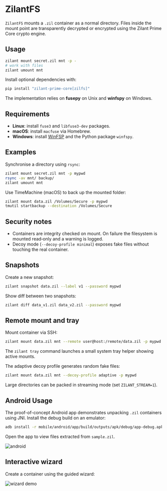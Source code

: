# ZilantFS

`ZilantFS` mounts a `.zil` container as a normal directory. Files inside the mount
point are transparently decrypted or encrypted using the Zilant Prime Core crypto
engine.

## Usage

```bash
zilant mount secret.zil mnt -p -
# work with files
zilant umount mnt
```

Install optional dependencies with:

```bash
pip install "zilant-prime-core[zilfs]"
```

The implementation relies on **fusepy** on Unix and **winfspy** on Windows.

## Requirements

- **Linux**: install `fuse3` and `libfuse3-dev` packages.
- **macOS**: install `macfuse` via Homebrew.
- **Windows**: install [WinFSP](https://winfsp.dev/) and the Python package `winfspy`.

## Examples

Synchronise a directory using `rsync`:

```bash
zilant mount secret.zil mnt -p mypwd
rsync -av mnt/ backup/
zilant umount mnt
```

Use TimeMachine (macOS) to back up the mounted folder:

```bash
zilant mount data.zil /Volumes/Secure -p mypwd
tmutil startbackup --destination /Volumes/Secure
```

## Security notes

- Containers are integrity checked on mount. On failure the filesystem is mounted read‑only and a warning is logged.
- Decoy mode (`--decoy-profile minimal`) exposes fake files without touching the real container.

## Snapshots

Create a new snapshot:

```bash
zilant snapshot data.zil --label v1 --password mypwd
```

Show diff between two snapshots:

```bash
zilant diff data_v1.zil data_v2.zil --password mypwd
```

## Remote mount and tray

Mount container via SSH:

```bash
zilant mount data.zil mnt --remote user@host:/remote/data.zil -p mypwd
```

The `zilant tray` command launches a small system tray helper showing active mounts.

The adaptive decoy profile generates random fake files:

```bash
zilant mount data.zil mnt --decoy-profile adaptive -p mypwd
```

Large directories can be packed in streaming mode (set `ZILANT_STREAM=1`).

## Android Usage

The proof-of-concept Android app demonstrates unpacking `.zil` containers using JNI.
Install the debug build on an emulator:

```bash
adb install -r mobile/android/app/build/outputs/apk/debug/app-debug.apk
```

Open the app to view files extracted from `sample.zil`.

![android](../assets/android_poc.png)

## Interactive wizard

Create a container using the guided wizard:

![wizard demo](../assets/zilfs_demo.gif)
